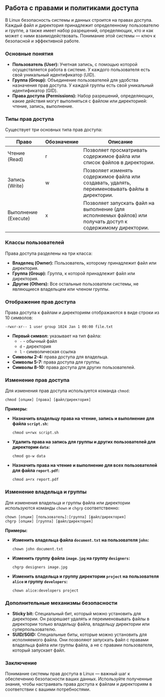 ## Работа с правами и политиками доступа

В Linux безопасность системы и данных строится на правах доступа. Каждый файл и директория принадлежит определенному пользователю и группе, а также имеет набор разрешений, определяющих, кто и как может с ними взаимодействовать. Понимание этой системы — ключ к безопасной и эффективной работе.

### Основные понятия

* **Пользователь (User):** Учетная запись, с помощью которой осуществляется работа в системе. У каждого пользователя есть свой уникальный идентификатор (UID).
* **Группа (Group):** Объединение пользователей для удобства назначения прав доступа. У каждой группы есть свой уникальный идентификатор (GID).
* **Права доступа (Permissions):** Набор разрешений, определяющих, какие действия могут выполняться с файлом или директорией: чтение, запись, выполнение.

### Типы прав доступа

Существует три основных типа прав доступа:

| Право | Обозначение | Описание |
|---|---|---|
| Чтение (Read) | r | Позволяет просматривать содержимое файла или список файлов в директории. |
| Запись (Write) | w | Позволяет изменять содержимое файла или создавать, удалять, переименовывать файлы в директории. |
| Выполнение (Execute) | x | Позволяет запускать файл на выполнение (для исполняемых файлов) или получать доступ к содержимому директории. |

### Классы пользователей

Права доступа разделены на три класса:

* **Владелец (Owner):** Пользователь, которому принадлежит файл или директория.
* **Группа (Group):** Группа, к которой принадлежит файл или директория.
* **Другие (Others):** Все остальные пользователи системы, не являющиеся владельцем или членом группы.

### Отображение прав доступа

Права доступа к файлам и директориям отображаются в виде строки из 10 символов:

```
-rwxr-xr-- 1 user group 1024 Jan 1 00:00 file.txt
```

* **Первый символ:**  указывает на тип файла:
    * `-` - обычный файл
    * `d` - директория
    * `l` - символическая ссылка
* **Символы 2-4:**  права доступа для владельца.
* **Символы 5-7:**  права доступа для группы.
* **Символы 8-10:** права доступа для других пользователей.

### Изменение прав доступа

Для изменения прав доступа используется команда `chmod`:

```
chmod [опции] [права] [файл/директория]
```

**Примеры:**

* **Назначить владельцу права на чтение, запись и выполнение для файла `script.sh`:**
    ```
    chmod u+rwx script.sh
    ```
* **Удалить права на запись для группы и других пользователей для директории `data`:**
    ```
    chmod go-w data
    ```
* **Назначить права на чтение и выполнение для всех пользователей для файла `report.pdf`:**
    ```
    chmod a+rx report.pdf
    ```

### Изменение владельца и группы

Для изменения владельца и группы файла или директории используются команды `chown` и `chgrp` соответственно:

```
chown [опции] [пользователь]:[группа] [файл/директория]
chgrp [опции] [группа] [файл/директория]
```

**Примеры:**

* **Изменить владельца файла `document.txt` на пользователя `john`:**
    ```
    chown john document.txt
    ```
* **Изменить группу файла `image.jpg` на группу `designers`:**
    ```
    chgrp designers image.jpg
    ```
* **Изменить владельца и группу директории `project` на пользователя `alice` и группу `developers`:**
    ```
    chown alice:developers project
    ```

### Дополнительные механизмы безопасности

* **Sticky bit:** Специальный бит, который можно установить для директории. Он разрешает удалять и переименовывать файлы в директории только владельцу файла, владельцу директории или суперпользователю.
* **SUID/SGID:** Специальные биты, которые можно установить для исполняемого файла. Они позволяют запускать файл с правами владельца файла или группы файла, а не с правами пользователя, который запускает файл.

### Заключение

Понимание системы прав доступа в Linux — важный шаг к обеспечению безопасности ваших данных. Используйте полученные знания, чтобы настраивать права доступа к файлам и директориям в соответствии с вашими потребностями. 
